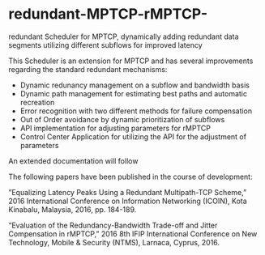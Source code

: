 # redundant-MPTCP-rMPTCP-
redundant Scheduler for MPTCP, dynamically adding redundant data segments utilizing different subflows for improved latency 

This Scheduler is an extension for MPTCP and has several improvements regarding the standard redundant mechanisms:

- Dynamic redunancy management on a subflow and bandwidth basis
- Dynamic path management for estimating best paths and automatic recreation
- Error recognition with two different methods for failure compensation
- Out of Order avoidance by dynamic prioritization of subflows
- API implementation for adjusting parameters for rMPTCP
- Control Center Application for utilizing the API for the adjustment of parameters

An extended documentation will follow

The following papers have been published in the course of development:

”Equalizing Latency Peaks Using a Redundant Multipath-TCP Scheme,” 2016 International Conference on Information Networking (ICOIN), Kota Kinabalu, Malaysia, 2016, pp. 184-189.

“Evaluation of the Redundancy-Bandwidth Trade-off and Jitter Compensation in rMPTCP,” 2016 8th IFIP International Conference on New Technology, Mobile & Security (NTMS), Larnaca, Cyprus, 2016.
